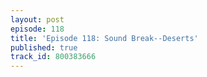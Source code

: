 ```yaml
---
layout: post
episode: 118
title: 'Episode 118: Sound Break--Deserts'
published: true
track_id: 800383666
---
```


<div class='list post-player' track='{{page.track_id}}'></div>

